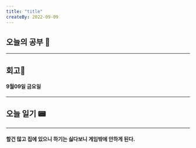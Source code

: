 ```yaml
---
title: "title"
createBy: 2022-09-09
---
```

## 오늘의 공부 🎉
---
### 

## 회고🎇
#### 9월09일 금요일
---
#### 

## 오늘 일기 📟
---
#### 할건 많고 집에 있으니 하기는 싫다보니 게임밖에 안하게 된다.